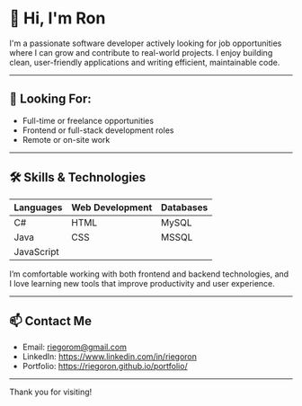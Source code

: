 # 👋 Hi, I'm Ron

I'm a passionate software developer actively looking for job opportunities where I can grow and contribute to real-world projects. I enjoy building clean, user-friendly applications and writing efficient, maintainable code.

---

## 💼 Looking For:
- Full-time or freelance opportunities
- Frontend or full-stack development roles
- Remote or on-site work

---

## 🛠 Skills & Technologies

| Languages        | Web Development | Databases     |
|------------------|-----------------|---------------|
| C#               | HTML            | MySQL         |
| Java             | CSS             | MSSQL         |
| JavaScript       |                 |               |

I’m comfortable working with both frontend and backend technologies, and I love learning new tools that improve productivity and user experience.

---

## 📫 Contact Me
- Email: riegorom@gmail.com
- LinkedIn: https://www.linkedin.com/in/riegoron
- Portfolio: https://riegoron.github.io/portfolio/

---

Thank you for visiting!
